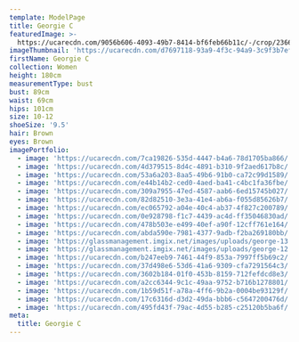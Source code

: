 ```yaml
---
template: ModelPage
title: Georgie C
featuredImage: >-
  https://ucarecdn.com/9056b606-4093-49b7-8414-bf6feb66b11c/-/crop/2366x1028/0,0/-/preview/
imageThumbnail: 'https://ucarecdn.com/d7697118-93a9-4f3c-94a9-3c9f3b7eff27/'
firstName: Georgie C
collection: Women
height: 180cm
measurementType: bust
bust: 89cm
waist: 69cm
hips: 101cm
size: 10-12
shoeSize: '9.5'
hair: Brown
eyes: Brown
imagePortfolio:
  - image: 'https://ucarecdn.com/7ca19826-535d-4447-b4a6-78d1705ba866/'
  - image: 'https://ucarecdn.com/4d379515-8d4c-4891-b310-9f2aed617b8c/'
  - image: 'https://ucarecdn.com/53a6a203-8aa5-49b6-91b0-ca72c99d1589/'
  - image: 'https://ucarecdn.com/e44b14b2-ced0-4aed-ba41-c4bc1fa36fbe/'
  - image: 'https://ucarecdn.com/309a7955-47ed-4587-aab6-6ed15745b027/'
  - image: 'https://ucarecdn.com/82d82510-3e3a-41e4-ab6a-f055d85626b7/'
  - image: 'https://ucarecdn.com/ec065792-a04e-40c4-ab37-4f827c200789/'
  - image: 'https://ucarecdn.com/0e928798-f1c7-4439-ac4d-ff35046830ad/'
  - image: 'https://ucarecdn.com/478b503e-e499-40ef-a90f-12cff761e164/'
  - image: 'https://ucarecdn.com/abda590e-7981-4377-9adb-f2ba269180bb/'
  - image: 'https://glassmanagement.imgix.net/images/uploads/george-13.jpg'
  - image: 'https://glassmanagement.imgix.net/images/uploads/george-12.jpg'
  - image: 'https://ucarecdn.com/b247eeb9-7461-44f9-853a-7997ff5b69c2/'
  - image: 'https://ucarecdn.com/37d498e6-53d6-41a6-9309-cfa7291564c3/'
  - image: 'https://ucarecdn.com/3602b184-01f0-453b-8159-712fefdcd8e3/'
  - image: 'https://ucarecdn.com/a2cc6344-9c1c-49aa-9752-b716b1278801/'
  - image: 'https://ucarecdn.com/1b59d51f-a78a-4ff6-9b2a-0004be93129f/'
  - image: 'https://ucarecdn.com/17c6316d-d3d2-49da-bbb6-c5647200476d/'
  - image: 'https://ucarecdn.com/495fd43f-79ac-4d55-b285-c25120b5ba6f/'
meta:
  title: Georgie C
---
```


